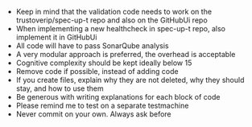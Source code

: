 - Keep in mind that the validation code needs to work on the trustoverip/spec-up-t repo and also on the GitHubUi repo
- When implementing a new healthcheck in spec-up-t repo, also implement it in GitHubUi
- All code will have to pass SonarQube analysis
- A very modular approach is preferred, the overhead is acceptable
- Cognitive complexity should be kept ideally below 15
- Remove code if possible, instead of adding code
- If you create files, explain why they are not deleted, why they should stay, and how to use them
- Be generous with writing explanations for each block of code
- Please remind me to test on a separate testmachine
- Never commit on your own. Always ask before
